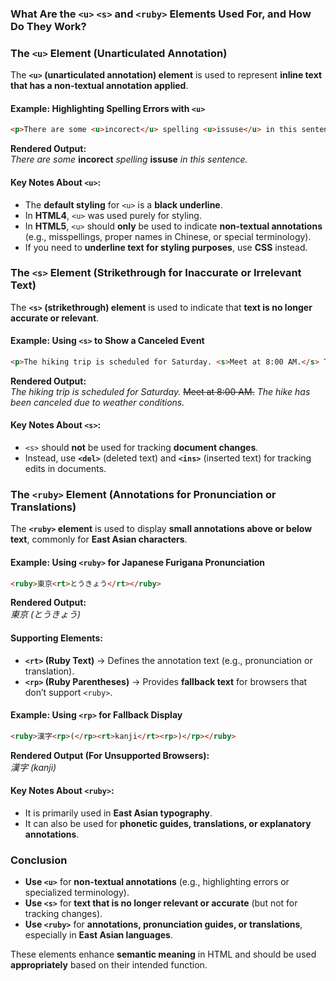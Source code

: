 ### **What Are the `<u>`  `<s>` and `<ruby>` Elements Used For, and How Do They Work?**  

### **The `<u>` Element (Unarticulated Annotation)**  

The **`<u>` (unarticulated annotation) element** is used to represent **inline text that has a non-textual annotation applied**.  

#### **Example: Highlighting Spelling Errors with `<u>`**  

```html
<p>There are some <u>incorect</u> spelling <u>issuse</u> in this sentence.</p>
```  

**Rendered Output:**  
_There are some_ **incorect** _spelling_ **issuse** _in this sentence._  

#### **Key Notes About `<u>`:**  
- The **default styling** for `<u>` is a **black underline**.  
- In **HTML4**, `<u>` was used purely for styling.  
- In **HTML5**, `<u>` should **only** be used to indicate **non-textual annotations** (e.g., misspellings, proper names in Chinese, or special terminology).  
- If you need to **underline text for styling purposes**, use **CSS** instead.  
### **The `<s>` Element (Strikethrough for Inaccurate or Irrelevant Text)**  

The **`<s>` (strikethrough) element** is used to indicate that **text is no longer accurate or relevant**.  

#### **Example: Using `<s>` to Show a Canceled Event**  

```html
<p>The hiking trip is scheduled for Saturday. <s>Meet at 8:00 AM.</s> The hike has been canceled due to weather conditions.</p>
```  

**Rendered Output:**  
_The hiking trip is scheduled for Saturday._ ~~Meet at 8:00 AM.~~ _The hike has been canceled due to weather conditions._  

#### **Key Notes About `<s>`:**  
- `<s>` should **not** be used for tracking **document changes**.  
- Instead, use **`<del>`** (deleted text) and **`<ins>`** (inserted text) for tracking edits in documents.  

### **The `<ruby>` Element (Annotations for Pronunciation or Translations)**  

The **`<ruby>` element** is used to display **small annotations above or below text**, commonly for **East Asian characters**.  

#### **Example: Using `<ruby>` for Japanese Furigana Pronunciation**  

```html
<ruby>東京<rt>とうきょう</rt></ruby>
```  

**Rendered Output:**  
_東京 (とうきょう)_  

#### **Supporting Elements:**  
- **`<rt>` (Ruby Text)** → Defines the annotation text (e.g., pronunciation or translation).  
- **`<rp>` (Ruby Parentheses)** → Provides **fallback text** for browsers that don’t support `<ruby>`.  

#### **Example: Using `<rp>` for Fallback Display**  

```html
<ruby>漢字<rp>(</rp><rt>kanji</rt><rp>)</rp></ruby>
```  

**Rendered Output (For Unsupported Browsers):**  
_漢字 (kanji)_  

#### **Key Notes About `<ruby>`:**  
- It is primarily used in **East Asian typography**.  
- It can also be used for **phonetic guides, translations, or explanatory annotations**.  

### **Conclusion**  

- **Use `<u>`** for **non-textual annotations** (e.g., highlighting errors or specialized terminology).  
- **Use `<s>`** for **text that is no longer relevant or accurate** (but not for tracking changes).  
- **Use `<ruby>`** for **annotations, pronunciation guides, or translations**, especially in **East Asian languages**.  

These elements enhance **semantic meaning** in HTML and should be used **appropriately** based on their intended function.